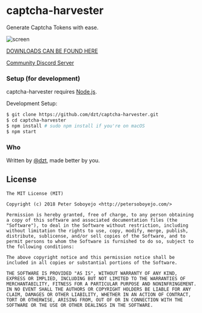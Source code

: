 # captcha-harvester
Generate Captcha Tokens with ease.

![screen](https://i.imgur.com/PXCAtRy.png)

[DOWNLOADS CAN BE FOUND HERE](https://github.com/dzt/captcha-harvester/releases)

[Community Discord Server](https://discord.gg/BkDxcjT)

### Setup (for development)

captcha-harvester requires [Node.js](http://nodejs.org/).

Development Setup:

```sh
$ git clone https://github.com/dzt/captcha-harvester.git
$ cd captcha-harvester
$ npm install # sudo npm install if you're on macOS
$ npm start
```

### Who

Written by <a href="http://petersoboyejo.com/">@dzt</a>, made better by you.


## License

```
The MIT License (MIT)

Copyright (c) 2018 Peter Soboyejo <http://petersoboyejo.com/>

Permission is hereby granted, free of charge, to any person obtaining a copy of this software and associated documentation files (the "Software"), to deal in the Software without restriction, including without limitation the rights to use, copy, modify, merge, publish, distribute, sublicense, and/or sell copies of the Software, and to permit persons to whom the Software is furnished to do so, subject to the following conditions:

The above copyright notice and this permission notice shall be included in all copies or substantial portions of the Software.

THE SOFTWARE IS PROVIDED "AS IS", WITHOUT WARRANTY OF ANY KIND, EXPRESS OR IMPLIED, INCLUDING BUT NOT LIMITED TO THE WARRANTIES OF MERCHANTABILITY, FITNESS FOR A PARTICULAR PURPOSE AND NONINFRINGEMENT. IN NO EVENT SHALL THE AUTHORS OR COPYRIGHT HOLDERS BE LIABLE FOR ANY CLAIM, DAMAGES OR OTHER LIABILITY, WHETHER IN AN ACTION OF CONTRACT, TORT OR OTHERWISE, ARISING FROM, OUT OF OR IN CONNECTION WITH THE SOFTWARE OR THE USE OR OTHER DEALINGS IN THE SOFTWARE.
```

